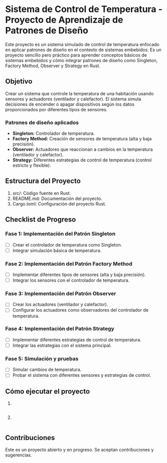 # Sistema de Control de Temperatura - Proyecto de Aprendizaje de Patrones de Diseño

Este proyecto es un sistema simulado de control de temperatura enfocado en aplicar patrones de diseño en el contexto de sistemas embebidos. Es un proyecto sencillo pero práctico para aprender conceptos básicos de sistemas embebidos y cómo integrar patrones de diseño como Singleton, Factory Method, Observer y Strategy en Rust.

## Objetivo

Crear un sistema que controle la temperatura de una habitación usando sensores y actuadores (ventilador y calefactor). El sistema simula decisiones de encender o apagar dispositivos según los datos proporcionados por diferentes tipos de sensores.

### Patrones de diseño aplicados
- **Singleton:** Controlador de temperatura.
- **Factory Method:** Creación de sensores de temperatura (alta y baja precisión).
- **Observer:** Actuadores que reaccionan a cambios en la temperatura (ventilador y calefactor).
- **Strategy:** Diferentes estrategias de control de temperatura (control estricto y flexible).

## Estructura del Proyecto
1. src/: Código fuente en Rust.
2. README.md: Documentación del proyecto.
3. Cargo.toml: Configuración del proyecto Rust.

## Checklist de Progreso
### Fase 1: Implementación del Patrón Singleton
- [ ] Crear el controlador de temperatura como Singleton.
- [ ] Integrar simulación básica de temperatura.
### Fase 2: Implementación del Patrón Factory Method
- [ ] Implementar diferentes tipos de sensores (alta y baja precisión).
- [ ] Integrar los sensores con el controlador de temperatura.
### Fase 3: Implementación del Patrón Observer
- [ ] Crear los actuadores (ventilador y calefactor).
- [ ] Configurar los actuadores como observadores del controlador de temperatura.
### Fase 4: Implementación del Patrón Strategy
- [ ] Implementar diferentes estrategias de control de temperatura.
- [ ] Integrar las estrategias con el sistema principal.
### Fase 5: Simulación y pruebas
- [ ] Simular cambios de temperatura.
- [ ] Probar el sistema con diferentes sensores y estrategias de control.

## Cómo ejecutar el proyecto
1. 
```

```
2. 
```
```

## Contribuciones
Este es un proyecto abierto y en progreso. Se aceptan contribuciones y sugerencias.
